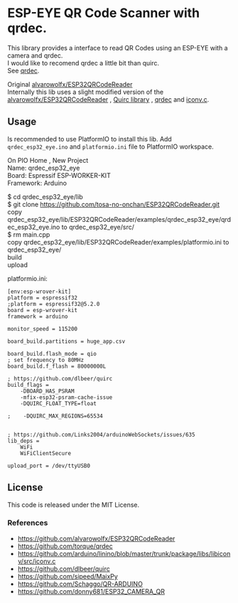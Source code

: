 # ESP-EYE QR Code Scanner with qrdec.

This library provides a interface to read QR Codes using an ESP-EYE with a camera and qrdec.  
I would like to recomend qrdec a little bit than quirc.  
See [qrdec](https://github.com/torque/qrdec).  

Original 
[alvarowolfx/ESP32QRCodeReader](https://github.com/alvarowolfx/ESP32QRCodeReader)  
Internally this lib uses a slight modified version of the [alvarowolfx/ESP32QRCodeReader](https://github.com/alvarowolfx/ESP32QRCodeReader) , [Quirc library](https://github.com/dlbeer/quirc) , [qrdec](https://github.com/torque/qrdec)  and  [iconv.c](https://github.com/arduino/linino/blob/master/trunk/package/libs/libiconv/src/iconv.c).

## Usage

Is recommended to use PlatformIO to install this lib. Add `qrdec_esp32_eye.ino` and `platformio.ini` file to PlatformIO workspace.

On PIO Home , New Project  
Name: qrdec_esp32_eye  
Board: Espressif ESP-WORKER-KIT  
Framework: Arduino  

$ cd qrdec_esp32_eye/lib    
$ git clone https://github.com/tosa-no-onchan/ESP32QRCodeReader.git    
copy qrdec_esp32_eye/lib/ESP32QRCodeReader/examples/qrdec_esp32_eye/qrdec_esp32_eye.ino to qrdec_esp32_eye/src/  
$ rm main.cpp  
copy qrdec_esp32_eye/lib/ESP32QRCodeReader/examples/platformio.ini to qrdec_esp32_eye/  
build  
upload  
  
platformio.ini:

```
[env:esp-wrover-kit]
platform = espressif32
;platform = espressif32@5.2.0
board = esp-wrover-kit
framework = arduino

monitor_speed = 115200

board_build.partitions = huge_app.csv

board_build.flash_mode = qio
; set frequency to 80MHz
board_build.f_flash = 80000000L

; https://github.com/dlbeer/quirc
build_flags =
    -DBOARD_HAS_PSRAM
    -mfix-esp32-psram-cache-issue
    -DQUIRC_FLOAT_TYPE=float

;    -DQUIRC_MAX_REGIONS=65534


; https://github.com/Links2004/arduinoWebSockets/issues/635
lib_deps = 
	WiFi
    WiFiClientSecure

upload_port = /dev/ttyUSB0
```


## License

This code is released under the MIT License.

### References
- https://github.com/alvarowolfx/ESP32QRCodeReader
- https://github.com/torque/qrdec
- https://github.com/arduino/linino/blob/master/trunk/package/libs/libiconv/src/iconv.c
- https://github.com/dlbeer/quirc
- https://github.com/sipeed/MaixPy
- https://github.com/Schaggo/QR-ARDUINO
- https://github.com/donny681/ESP32_CAMERA_QR
